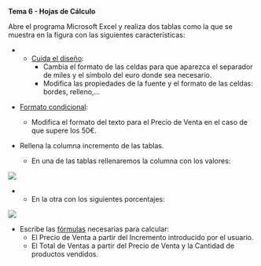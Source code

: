 **Tema 6 - Hojas de Cálculo**


Abre el programa Microsoft Excel y realiza dos tablas como la que se muestra en la figura con las siguientes características:

-   -   [Cuida el diseño](http://pruebas.teformas.com/cursos-de-informatica/curso-excel-ejercicios-practicos/leccion/formato-de-celdas-en-excel/):
        -   Cambia el formato de las celdas para que aparezca el separador de miles y el símbolo del euro donde sea necesario.
        -   Modifica las propiedades de la fuente y el formato de las celdas: bordes, relleno,…

-   [Formato condicional](http://pruebas.teformas.com/cursos-de-informatica/curso-excel-ejercicios-practicos/leccion/formato-condicional-excel/):
    -   Modifica el formato del texto para el Precio de Venta en el caso de que supere los 50€.
-   Rellena la columna incremento de las tablas.
    -   En una de las tablas rellenaremos la columna con los valores:

[![](https://pruebas.teformas.com/wp-content/uploads/2012/10/ej4b.jpg)](http://pruebas.teformas.com/wp-content/uploads/2012/10/ej4b.jpg)

-   -   En la otra con los siguientes porcentajes:

[![](https://pruebas.teformas.com/wp-content/uploads/2012/10/ej4c.jpg)](http://pruebas.teformas.com/wp-content/uploads/2012/10/ej4c.jpg)

-   Escribe las [fórmulas](http://pruebas.teformas.com/cursos-de-informatica/curso-excel-ejercicios-practicos/leccion/formulas-sencillas-en-excel/) necesarias para calcular:
    -   El Precio de Venta a partir del Incremento introducido por el usuario.
    -   El Total de Ventas a partir del Precio de Venta y la Cantidad de productos vendidos.
<!--stackedit_data:
eyJoaXN0b3J5IjpbODE2NzMzMjkxLC02MTA1NzM5MjEsLTE5Mz
Y0MzkyMTFdfQ==
-->